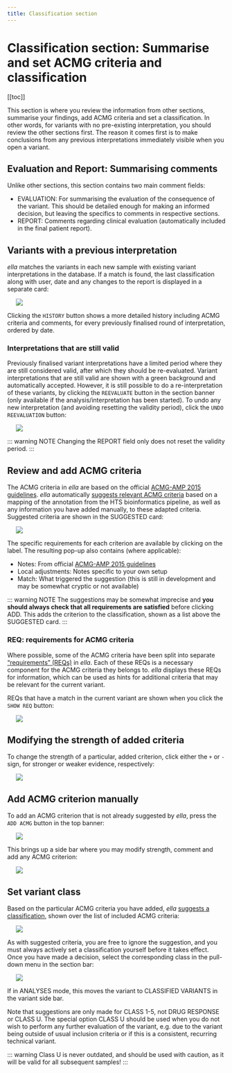 ```yaml
---
title: Classification section
---
```


# Classification section: Summarise and set ACMG criteria and classification

[[toc]]

This section is where you review the information from other sections, summarise your findings, add ACMG criteria and set a classification. In other words, for variants with no pre-existing interpretation, you should review the other sections first. The reason it comes first is to make conclusions from any previous interpretations immediately visible when you open a variant.

## Evaluation and Report: Summarising comments

Unlike other sections, this section contains two main comment fields:

  - EVALUATION: For summarising the evaluation of the consequence of the variant. This should be detailed enough for making an informed decision, but leaving the specifics to comments in respective sections.
  - REPORT: Comments regarding clinical evaluation (automatically included in the final patient report).

## Variants with a previous interpretation

*ella* matches the variants in each new sample with existing variant interpretations in the database. If a match is found, the last classification along with user, date and any changes to the report is displayed in a separate card:

<div style="text-indent: 4%;"><img src="./img/existing_classification.png"></div>

Clicking the `HISTORY` button shows a more detailed history including ACMG criteria and comments, for every previously finalised round of interpretation, ordered by date.

### Interpretations that are still valid

Previously finalised variant interpretations have a limited period where they are still considered valid, after which they should be re-evaluated. Variant interpretations that are still valid are shown with a green background and automatically accepted. However, it is still possible to do a re-interpretation of these variants, by clicking the `REEVALUATE` button in the section banner (only available if the analysis/interpretation has been started). To undo any new interpretation (and avoiding resetting the validity period), click the `UNDO REEVALUATION` button:

<div style="text-indent: 4%;"><img src="./img/reevaluate_btn.png"></div>

::: warning NOTE
Changing the REPORT field only does not reset the validity period.
:::

## Review and add ACMG criteria 

The ACMG criteria in *ella* are based on the official [ACMG-AMP 2015 guidelines](https://www.ncbi.nlm.nih.gov/pubmed/25741868). *ella* automatically [suggests relevant ACMG criteria](/concepts/acmg-rule-engine.html) based on a mapping of the annotation from the HTS bioinformatics pipeline, as well as any information you have added manually, to these adapted criteria. Suggested criteria are shown in the SUGGESTED card:

<div style="text-indent: 4%;"><img src="./img/ACMG_suggested.png"></div>

The specific requirements for each criterion are available by clicking on the label. The resulting pop-up also contains (where applicable):

  - Notes: From official [ACMG-AMP 2015 guidelines](https://www.ncbi.nlm.nih.gov/pubmed/25741868)
  - Local adjustments: Notes specific to your own setup
  - Match: What triggered the suggestion (this is still in development and may be somewhat cryptic or not available)

::: warning NOTE
The suggestions may be somewhat imprecise and **you should always check that all requirements are satisfied** before clicking ADD. This adds the criterion to the classification, shown as a list above the SUGGESTED card.
:::

### REQ: requirements for ACMG criteria

Where possible, some of the ACMG criteria have been split into separate [“requirements” (REQs)](/concepts/acmg-rule-engine.html#req-requirements-for-acmg-criteria) in *ella*. Each of these REQs is a necessary component for the ACMG criteria they belongs to. *ella* displays these REQs for information, which can be used as hints for additional criteria that may be relevant for the current variant. 

REQs that have a match in the current variant are shown when you click the `SHOW REQ` button:

<div style="text-indent: 4%;"><img src="./img/ACMG_REQ.png"></div>

## Modifying the strength of added criteria

To change the strength of a particular, added criterion, click either the `+` or `-` sign, for stronger or weaker evidence, respectively:

<div style="text-indent: 4%;"><img src="./img/ACMG_change_strength.png"></div>

## Add ACMG criterion manually

To add an ACMG criterion that is not already suggested by *ella*, press the `ADD ACMG` button in the top banner:

<div style="text-indent: 4%;"><img src="./img/add_ACMG_btn.png"></div>

This brings up a side bar where you may modify strength, comment and add any ACMG criterion:

<div style="text-indent: 4%;"><img src="./img/add_ACMG.png"></div>

## Set variant class

Based on the particular ACMG criteria you have added, *ella* [suggests a classification](/concepts/acmg-rule-engine.html#generating-suggestions), shown over the list of included ACMG criteria:

<div style="text-indent: 4%;"><img src="./img/suggested_class.png"></div>

As with suggested criteria, you are free to ignore the suggestion, and you must always actively set a classification yourself before it takes effect. Once you have made a decision, select the corresponding class in the pull-down menu in the section bar:

<div style="text-indent: 4%;"><img src="./img/select_class.png"></div>

If in ANALYSES mode, this moves the variant to CLASSIFIED VARIANTS in the variant side bar.

Note that suggestions are only made for CLASS 1-5, not DRUG RESPONSE or CLASS U. The special option CLASS U should be used when you do not wish to perform any further evaluation of the variant, e.g. due to the variant being outside of usual inclusion criteria or if this is a consistent, recurring technical variant. 

::: warning
Class U is never outdated, and should be used with caution, as it will be valid for all subsequent samples!
:::
